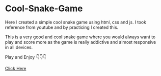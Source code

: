 # Cool-Snake-Game

Here I created a simple cool snake game using html, css and js. I took reference from youtube and by practicing I created this.

This is a very good and cool snake game where you would always want to play and score more as the game is really addictive and almost responsive in all devices.

Play and Enjoy 👇👇👇

[Click Here](https://ashis-kumar-m0hapatra.github.io/Cool-Snake-Game/)
